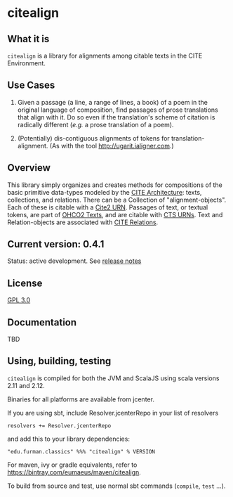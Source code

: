 # citealign

## What it is

`citealign` is a library for alignments among citable texts in the CITE Environment.

## Use Cases

1. Given a passage (a line, a range of lines, a book) of a poem in the original language of composition, find passages of prose translations that align with it. Do so even if the translation's scheme of citation is radically different (*e.g.* a prose translation of a poem).

1. (Potentially) dis-contiguous alignments of tokens for translation-alignment. (As with the tool http://ugarit.ialigner.com.)

## Overview

This library simply organizes and creates methods for compositions of the basic primitive data-types modeled by the [CITE Architecture](http://cite-architecture.org): texts, collections, and relations. There can be a Collection of "alignment-objects". Each of these is citable with a [Cite2 URN](http://cite-architecture.org/cite2urn/). Passages of text, or textual tokens, are part of [OHCO2 Texts](http://cite-architecture.org/ohco2/), and are citable with [CTS URNs](http://cite-architecture.org/ctsurn/). Text and Relation-objects are associated with [CITE Relations](https://cite-architecture.github.io/citerelations/).

## Current version: 0.4.1

Status: active development.  See [release notes](releases.md)

## License

[GPL 3.0](https://opensource.org/licenses/gpl-3.0.html)


## Documentation

TBD

## Using, building, testing

`citealign` is compiled for both the JVM and ScalaJS using scala versions 2.11 and 2.12.  

Binaries for all platforms are available from jcenter.

If you are using sbt, include Resolver.jcenterRepo in your list of resolvers

    resolvers += Resolver.jcenterRepo

and add this to your library dependencies:

    "edu.furman.classics" %%% "citealign" % VERSION

For maven, ivy or gradle equivalents, refer to https://bintray.com/eumaeus/maven/citealign.

To build from source and test, use normal sbt commands (`compile`, `test` ...).
